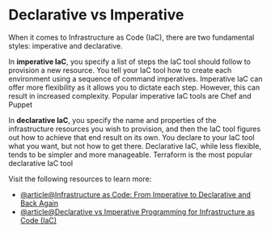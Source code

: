 # Declarative vs Imperative

When it comes to Infrastructure as Code (IaC), there are two fundamental styles: imperative and declarative.

In **imperative IaC**, you specify a list of steps the IaC tool should follow to provision a new resource. You tell your IaC tool how to create each environment using a sequence of command imperatives. Imperative IaC can offer more flexibility as it allows you to dictate each step. However, this can result in increased complexity. Popular imperative IaC tools are Chef and Puppet

In **declarative IaC**, you specify the name and properties of the infrastructure resources you wish to provision, and then the IaC tool figures out how to achieve that end result on its own. You declare to your IaC tool what you want, but not how to get there. Declarative IaC, while less flexible, tends to be simpler and more manageable. Terraform is the most popular declarative IaC tool

Visit the following resources to learn more:

- [@article@Infrastructure as Code: From Imperative to Declarative and Back Again](https://thenewstack.io/infrastructure-as-code-from-imperative-to-declarative-and-back-again/)
- [@article@Declarative vs Imperative Programming for Infrastructure as Code (IaC)](https://www.copado.com/resources/blog/declarative-vs-imperative-programming-for-infrastructure-as-code-iac)